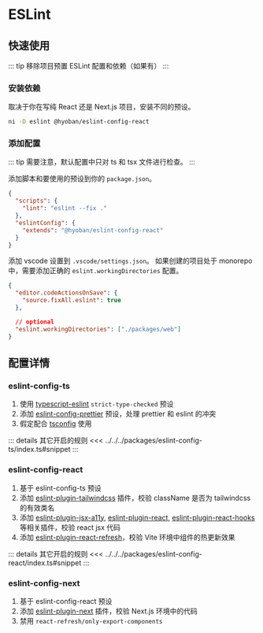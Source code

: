 # ESLint

## 快速使用

::: tip
移除项目预置 ESLint 配置和依赖（如果有）
:::

### 安装依赖

取决于你在写纯 React 还是 Next.js 项目，安装不同的预设。

```sh
ni -D eslint @hyoban/eslint-config-react
```

### 添加配置

::: tip
需要注意，默认配置中只对 ts 和 tsx 文件进行检查。
:::

添加脚本和要使用的预设到你的 `package.json`。

```json
{
  "scripts": {
    "lint": "eslint --fix ."
  },
  "eslintConfig": {
    "extends": "@hyoban/eslint-config-react"
  }
}
```

添加 vscode 设置到 `.vscode/settings.json`。
如果创建的项目处于 monorepo 中，需要添加正确的 `eslint.workingDirectories` 配置。

```json
{
  "editor.codeActionsOnSave": {
    "source.fixAll.eslint": true
  },

  // optional
  "eslint.workingDirectories": ["./packages/web"]
}
```

## 配置详情

### eslint-config-ts

1. 使用 [typescript-eslint][] `strict-type-checked` 预设
1. 添加 [eslint-config-prettier][] 预设，处理 prettier 和 eslint 的冲突
1. 假定配合 [tsconfig](tsconfig.md) 使用

::: details 其它开启的规则
<<< ../../../packages/eslint-config-ts/index.ts#snippet
:::

### eslint-config-react

1. 基于 eslint-config-ts 预设
1. 添加 [eslint-plugin-tailwindcss][] 插件，校验 className 是否为 tailwindcss 的有效类名
1. 添加 [eslint-plugin-jsx-a11y][], [eslint-plugin-react][], [eslint-plugin-react-hooks][] 等相关插件，校验 react jsx 代码
1. 添加 [eslint-plugin-react-refresh][]，校验 Vite 环境中组件的热更新效果

::: details 其它开启的规则
<<< ../../../packages/eslint-config-react/index.ts#snippet
:::

### eslint-config-next

1. 基于 eslint-config-react 预设
1. 添加 [eslint-plugin-next][] 插件，校验 Next.js 环境中的代码
1. 禁用 `react-refresh/only-export-components`

[typescript-eslint]: https://github.com/typescript-eslint/typescript-eslint
[eslint-config-prettier]: https://github.com/prettier/eslint-config-prettier
[eslint-plugin-tailwindcss]: https://github.com/francoismassart/eslint-plugin-tailwindcss
[eslint-plugin-jsx-a11y]: https://github.com/jsx-eslint/eslint-plugin-jsx-a11y
[eslint-plugin-react]: https://github.com/jsx-eslint/eslint-plugin-react
[eslint-plugin-react-hooks]: https://github.com/facebook/react/tree/main/packages/eslint-plugin-react-hooks
[eslint-plugin-react-refresh]: https://github.com/ArnaudBarre/eslint-plugin-react-refresh
[eslint-plugin-next]: https://www.npmjs.com/package/@next/eslint-plugin-next
